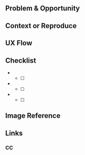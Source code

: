 ## Problem & Opportunity

## Context or Reproduce

## UX Flow

## Checklist
- *[ ]
- *[ ]
- *[ ]
## Image Reference

## Links

### CC
